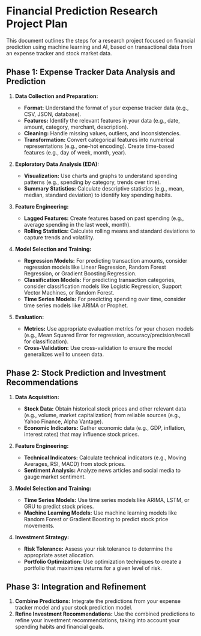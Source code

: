 # Financial Prediction Research Project Plan

This document outlines the steps for a research project focused on financial prediction using machine learning and AI, based on transactional data from an expense tracker and stock market data.

## Phase 1: Expense Tracker Data Analysis and Prediction

1.  **Data Collection and Preparation:**
    *   **Format:** Understand the format of your expense tracker data (e.g., CSV, JSON, database).
    *   **Features:** Identify the relevant features in your data (e.g., date, amount, category, merchant, description).
    *   **Cleaning:** Handle missing values, outliers, and inconsistencies.
    *   **Transformation:** Convert categorical features into numerical representations (e.g., one-hot encoding). Create time-based features (e.g., day of week, month, year).

2.  **Exploratory Data Analysis (EDA):**
    *   **Visualization:** Use charts and graphs to understand spending patterns (e.g., spending by category, trends over time).
    *   **Summary Statistics:** Calculate descriptive statistics (e.g., mean, median, standard deviation) to identify key spending habits.

3.  **Feature Engineering:**
    *   **Lagged Features:** Create features based on past spending (e.g., average spending in the last week, month).
    *   **Rolling Statistics:** Calculate rolling means and standard deviations to capture trends and volatility.

4.  **Model Selection and Training:**
    *   **Regression Models:** For predicting transaction amounts, consider regression models like Linear Regression, Random Forest Regression, or Gradient Boosting Regression.
    *   **Classification Models:** For predicting transaction categories, consider classification models like Logistic Regression, Support Vector Machines, or Random Forest.
    *   **Time Series Models:** For predicting spending over time, consider time series models like ARIMA or Prophet.

5.  **Evaluation:**
    *   **Metrics:** Use appropriate evaluation metrics for your chosen models (e.g., Mean Squared Error for regression, accuracy/precision/recall for classification).
    *   **Cross-Validation:** Use cross-validation to ensure the model generalizes well to unseen data.

## Phase 2: Stock Prediction and Investment Recommendations

1.  **Data Acquisition:**
    *   **Stock Data:** Obtain historical stock prices and other relevant data (e.g., volume, market capitalization) from reliable sources (e.g., Yahoo Finance, Alpha Vantage).
    *   **Economic Indicators:** Gather economic data (e.g., GDP, inflation, interest rates) that may influence stock prices.

2.  **Feature Engineering:**
    *   **Technical Indicators:** Calculate technical indicators (e.g., Moving Averages, RSI, MACD) from stock prices.
    *   **Sentiment Analysis:** Analyze news articles and social media to gauge market sentiment.

3.  **Model Selection and Training:**
    *   **Time Series Models:** Use time series models like ARIMA, LSTM, or GRU to predict stock prices.
    *   **Machine Learning Models:** Use machine learning models like Random Forest or Gradient Boosting to predict stock price movements.

4.  **Investment Strategy:**
    *   **Risk Tolerance:** Assess your risk tolerance to determine the appropriate asset allocation.
    *   **Portfolio Optimization:** Use optimization techniques to create a portfolio that maximizes returns for a given level of risk.

## Phase 3: Integration and Refinement

1.  **Combine Predictions:** Integrate the predictions from your expense tracker model and your stock prediction model.
2.  **Refine Investment Recommendations:** Use the combined predictions to refine your investment recommendations, taking into account your spending habits and financial goals.
